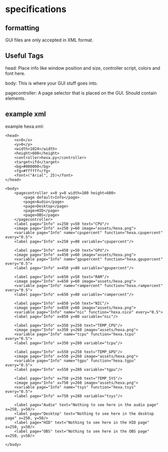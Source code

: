 # specifications

## formatting
GUI files are only accepted in XML format.


## Useful Tags
head:
    Place info like window position and size, controller script, colors and font here.

body:
    This is where your GUI stuff goes into.

pagecontroller:
    A page selector that is placed on the GUI. Should contain <page></page> elements.


## example xml
example hexa.xml:

    <head>
        <x>0</x>
        <y>0</y>
        <width>1024</width>
        <height>600</height>
        <controller>hexa.py</controller>
        <target>ifd</target>
        <bg>#000000</bg>
        <fg>#ffffff</fg>
        <font>("Arial", 25)</font>
    </head>
    
    <body>
        <pagecontroller x=0 y=0 width=100 height=600>
            <page default>Info</page>
            <page>Audio</page>
            <page>Desktop</page>
            <page>HID</page>
            <page>OBS</page>
        </pagecontroller>
        <label page="Info" x=250 y=50 text="CPU"/>
        <image page="Info" x=250 y=60 image="assets/hexa.png">
        <variable page="Info" name="cpupercent" function="hexa.cpupercent" every="0.5">
        <label page="Info" x=250 y=80 variable="cpupercent"/>
        
        <label page="Info" x=450 y=50 text="GPU"/>
        <image page="Info" x=450 y=60 image="assets/hexa.png">
        <variable page="Info" name="gpupercent" function="hexa.gpupercent" every="0.5">
        <label page="Info" x=450 y=80 variable="gpupercent"/>

        <label page="Info" x=650 y=50 text="RAM"/>
        <image page="Info" x=650 y=60 image="assets/hexa.png">
        <variable page="Info" name="rampercent" function="hexa.rampercent" every="0.5">
        <label page="Info" x=650 y=80 variable="rampercent"/>

        <label page="Info" x=850 y=50 text="NIC"/>
        <image page="Info" x=850 y=60 image="assets/hexa.png">
        <variable page="Info" name="nic" function="hexa.nice" every="0.5">
        <label page="Info" x=850 y=80 variable="nic"/>

        <label page="Info" x=350 y=250 text="TEMP_CPU"/>
        <image page="Info" x=350 y=260 image="assets/hexa.png">
        <variable page="Info" name="tcpu" function="hexa.tcpu" every="0.5">
        <label page="Info" x=350 y=280 variable="tcpu"/>
        
        <label page="Info" x=550 y=250 text="TEMP_GPU"/>
        <image page="Info" x=550 y=260 image="assets/hexa.png">
        <variable page="Info" name="tgpu" function="hexa.tgpu" every="0.5">
        <label page="Info" x=550 y=280 variable="tgpu"/>

        <label page="Info" x=750 y=250 text="TEMP_SYS"/>
        <image page="Info" x=750 y=260 image="assets/hexa.png">
        <variable page="Info" name="tsys" function="hexa.tsys" every="0.5">
        <label page="Info" x=750 y=280 variable="tsys"/>

        <label page="Audio" text="Nothing to see here in the audio page" x=250, y=50/>
        <label page="Desktop" text="Nothing to see here in the desktop page" x=250, y=50/>
        <label page="HID" text="Nothing to see here in the HID page" x=250, y=50/>
        <label page="OBS" text="Nothing to see here in the OBS page" x=250, y=50/>

    </body>